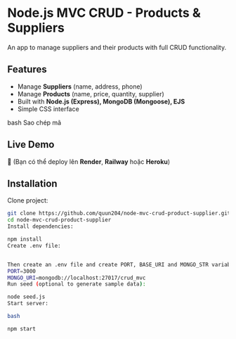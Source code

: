 # Node.js MVC CRUD - Products & Suppliers

An app to manage suppliers and their products with full CRUD functionality.

## Features
- Manage **Suppliers** (name, address, phone)
- Manage **Products** (name, price, quantity, supplier)
- Built with **Node.js (Express), MongoDB (Mongoose), EJS**
- Simple CSS interface


bash
Sao chép mã

## Live Demo
🚀 (Bạn có thể deploy lên **Render**, **Railway** hoặc **Heroku**)

## Installation
Clone project:
```bash
git clone https://github.com/quun204/node-mvc-crud-product-supplier.git
cd node-mvc-crud-product-supplier
Install dependencies:

npm install
Create .env file:


Then create an .env file and create PORT, BASE_URI and MONGO_STR variables and specify values. To execute this project just type
PORT=3000
MONGO_URI=mongodb://localhost:27017/crud_mvc
Run seed (optional to generate sample data):

node seed.js
Start server:

bash

npm start
